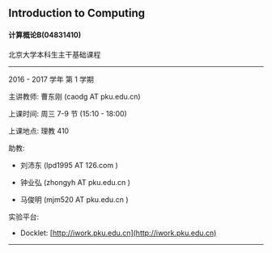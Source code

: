 ## Introduction to Computing

#### 计算概论B(04831410)

北京大学本科生主干基础课程

----

2016 - 2017 学年 第 1 学期


主讲教师: 曹东刚 (caodg AT pku.edu.cn)

上课时间: 周三 7-9 节 (15:10 - 18:00)

上课地点: 理教 410

助教:

- 刘沛东 (lpd1995 AT 126.com )

- 钟业弘 (zhongyh AT pku.edu.cn )

- 马俊明 (mjm520 AT pku.edu.cn )


实验平台:

- Docklet: [http://iwork.pku.edu.cn](http://iwork.pku.edu.cn)

----

<!--
[作业1 分配结果发布](hw1-pair.md) . Mar 17, 2016
[作业2 发布](hw.md#作业2). Mar 17, 2016
[作业2](hw2.md) 发布. Apr 14, 2016
[大作业](hw.md#大作业) 发布. Mar 31, 2016
    技术报告报名截止: 2016年4月10日23:55分, 详见[这里](hw-proj.md)。
    大作业开始确定题目，每个题目限20人选。详见[这里](hw-proj.md)。
5月12日甲方同学将报告第一次项目验收情况，请提前检查乙方同学完成情况. May 5, 2016
    5月26日和6月2日的课程安排请见 [Schedule](schedule.md). May 19, 2016
-->

<!--
!!! note ""
    期末考试时间: 6月23日18:30-20:30，地点: 理教302. Jun 2, 2016
-->
